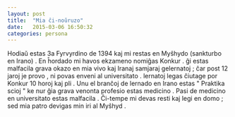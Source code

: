 ```yaml
---
layout: post
title:  "Mia ĉi-noŭruzo"
date:   2015-03-06 16:50:32
categories: persona
---
```


Hodiaŭ estas 3a Fyrvyrdino de 1394 kaj mi restas en Myŝhydo (sankturbo en Irano) .
En ĥordado mi havos ekzameno nomiĝas Konkur . ĝi estas malfacila grava okazo en mia vivo kaj Iranaj samjaraj gelernatoj ; ĉar post 12 jaroj je provo , ni povas enveni al universitato .
lernatoj legas ĉiutage por Konkur 10 horoj kaj pli .
Unu el branĉoj de lernado en Irano estas " Praktika scioj " ke nur ĝia grava venonta profesio estas medicino .
Pasi de medicino en universitato estas malfacila .
Ĉi-tempe mi devas resti kaj legi en domo ; sed mia patro devigas min iri al Myŝhyd .